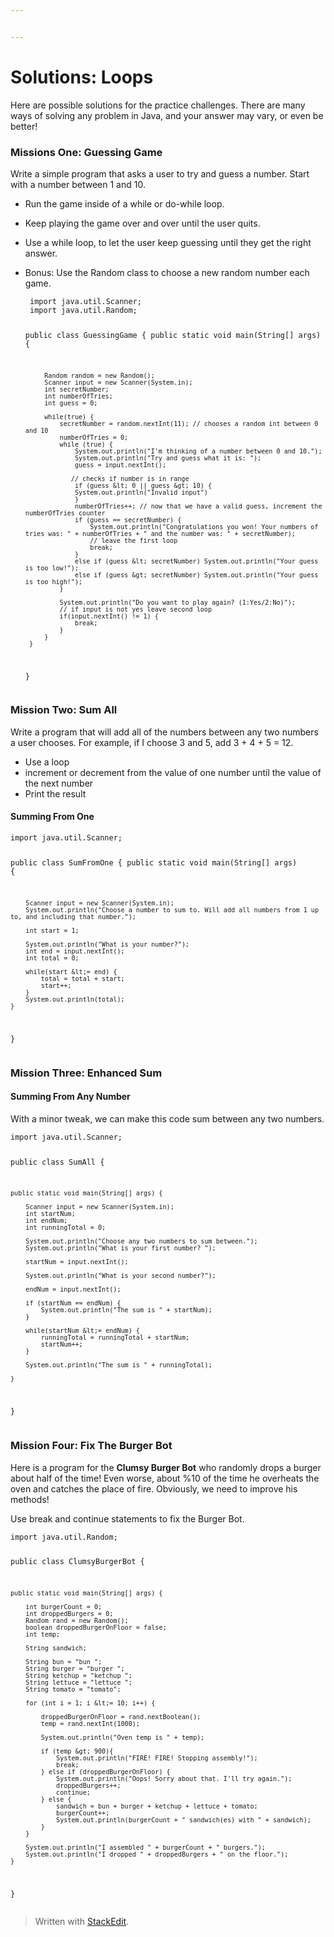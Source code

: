 ```yaml
---


---
```


<h1 id="solutions-loops">Solutions: Loops</h1>
<p>Here are possible solutions for the practice challenges. There are many ways of solving any problem in Java, and your answer may vary, or even be better!</p>
<h3 id="missions-one-guessing-game">Missions One: Guessing Game</h3>
<p>Write a simple program that asks a user to try and guess a number. Start with a number between 1 and 10.</p>
<ul>
<li>
<p>Run the game inside of a while or do-while loop.</p>
</li>
<li>
<p>Keep playing the game over and over until the user quits.</p>
</li>
<li>
<p>Use a while loop, to let the user keep guessing until they get the right answer.</p>
</li>
<li>
<p>Bonus: Use the Random class to choose a new random number each game.</p>
<pre><code> import java.util.Scanner;
 import java.util.Random;
 
 public class GuessingGame {
     public static void main(String[] args) {
 
         Random random = new Random();
         Scanner input = new Scanner(System.in);
         int secretNumber;
         int numberOfTries;
         int guess = 0;
 
         while(true) {
             secretNumber = random.nextInt(11); // chooses a random int between 0 and 10
             numberOfTries = 0;
             while (true) {
                 System.out.println("I'm thinking of a number between 0 and 10.");
                 System.out.println("Try and guess what it is: ");
                 guess = input.nextInt();
 			    
 			    // checks if number is in range
                 if (guess &lt; 0 || guess &gt; 10) {
                 System.out.println("Invalid input")
                 }
                 numberOfTries++; // now that we have a valid guess, increment the numberOfTries counter
                 if (guess == secretNumber) {
                     System.out.println("Congratulations you won! Your numbers of tries was: " + numberOfTries + " and the number was: " + secretNumber);
                     // leave the first loop
                     break;
                 }
                 else if (guess &lt; secretNumber) System.out.println("Your guess is too low!");
                 else if (guess &gt; secretNumber) System.out.println("Your guess is too high!");
             }
 
             System.out.println("Do you want to play again? (1:Yes/2:No)");
             // if input is not yes leave second loop
             if(input.nextInt() != 1) { 
                 break;
             }
         }
     }
 }
</code></pre>
</li>
</ul>
<h3 id="mission-two-sum-all">Mission Two: Sum All</h3>
<p>Write a program that will add all of the numbers between any two numbers a user chooses. For example, if I choose 3 and 5, add 3 + 4 + 5 = 12.</p>
<ul>
<li>Use a loop</li>
<li>increment or decrement from the value of one number until the value of the next number</li>
<li>Print the result</li>
</ul>
<h4 id="summing-from-one">Summing From One</h4>
<pre><code>import java.util.Scanner;

public class SumFromOne {
	    public static void main(String[] args) {

        Scanner input = new Scanner(System.in);
        System.out.println("Choose a number to sum to. Will add all numbers from 1 up to, and including that number.");

        int start = 1;

        System.out.println("What is your number?");
        int end = input.nextInt();
        int total = 0;

        while(start &lt;= end) {
            total = total + start;
            start++;
        }
        System.out.println(total);
    }
}
</code></pre>
<h3 id="mission-three-enhanced-sum">Mission Three: Enhanced Sum</h3>
<h4 id="summing-from-any-number">Summing From Any Number</h4>
<p>With a minor tweak, we can make this code sum between any two numbers.</p>
<pre><code>import java.util.Scanner;

public class SumAll {

    public static void main(String[] args) {

        Scanner input = new Scanner(System.in);
        int startNum;
        int endNum;
        int runningTotal = 0;

        System.out.println("Choose any two numbers to sum between.");
        System.out.println("What is your first number? ");

        startNum = input.nextInt();

        System.out.println("What is your second number?");

        endNum = input.nextInt();

        if (startNum == endNum) {
            System.out.println("The sum is " + startNum);
        }

        while(startNum &lt;= endNum) {
            runningTotal = runningTotal + startNum;
            startNum++;
        }

        System.out.println("The sum is " + runningTotal);

    }
}
</code></pre>
<h3 id="mission-four-fix-the-burger-bot">Mission Four: Fix The Burger Bot</h3>
<p>Here is a program for the <strong>Clumsy Burger Bot</strong> who randomly drops a burger about half of the time! Even worse, about %10 of the time he overheats the oven and catches the place of fire. Obviously, we need to improve his methods!</p>
<p>Use break and continue statements to fix the Burger Bot.</p>
<pre><code>import java.util.Random;

public class ClumsyBurgerBot {

    public static void main(String[] args) {

		int burgerCount = 0;  
		int droppedBurgers = 0;  
		Random rand = new Random();  
		boolean droppedBurgerOnFloor = false;
		int temp;  
		  
		String sandwich;  
		  
		String bun = "bun ";  
		String burger = "burger ";  
		String ketchup = "ketchup ";  
		String lettuce = "lettuce ";  
		String tomato = "tomato";

        for (int i = 1; i &lt;= 10; i++) {

            droppedBurgerOnFloor = rand.nextBoolean();
            temp = rand.nextInt(1000);

            System.out.println("Oven temp is " + temp);

            if (temp &gt; 900){
                System.out.println("FIRE! FIRE! Stopping assembly!");
                break;
            } else if (droppedBurgerOnFloor) {
                System.out.println("Oops! Sorry about that. I'll try again.");
                droppedBurgers++;
                continue;
            } else {
                sandwich = bun + burger + ketchup + lettuce + tomato;
                burgerCount++;
                System.out.println(burgerCount + " sandwich(es) with " + sandwich);
            }
        }

        System.out.println("I assembled " + burgerCount + " burgers.");
        System.out.println("I dropped " + droppedBurgers + " on the floor.");
	}
}
</code></pre>
<blockquote>
<p>Written with <a href="https://stackedit.io/">StackEdit</a>.</p>
</blockquote>

